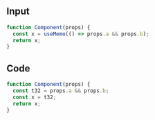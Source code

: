 
## Input

```javascript
function Component(props) {
  const x = useMemo(() => props.a && props.b);
  return x;
}

```

## Code

```javascript
function Component(props) {
  const t32 = props.a && props.b;
  const x = t32;
  return x;
}

```
      